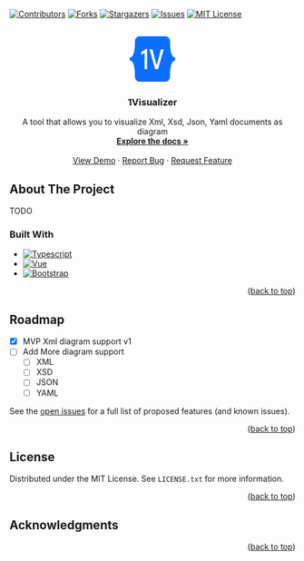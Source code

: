 <div id="top"></div>
<!--
*** Thanks for checking out the Best-README-Template. If you have a suggestion
*** that would make this better, please fork the repo and create a pull request
*** or simply open an issue with the tag "enhancement".
*** Don't forget to give the project a star!
*** Thanks again! Now go create something AMAZING! :D
-->



<!-- PROJECT SHIELDS -->
<!--
*** I'm using markdown "reference style" links for readability.
*** Reference links are enclosed in brackets [ ] instead of parentheses ( ).
*** See the bottom of this document for the declaration of the reference variables
*** for contributors-url, forks-url, etc. This is an optional, concise syntax you may use.
*** https://www.markdownguide.org/basic-syntax/#reference-style-links
-->
[![Contributors][contributors-shield]][contributors-url]
[![Forks][forks-shield]][forks-url]
[![Stargazers][stars-shield]][stars-url]
[![Issues][issues-shield]][issues-url]
[![MIT License][license-shield]][license-url]


<!-- PROJECT LOGO -->
<br />
<div align="center">
  <a href="https://github.com/1visualizer/1visualizer">
    <img src="public/1visualizer-logo-blue.svg" alt="Logo" width="80" height="80">
  </a>

  <h3 align="center">1Visualizer</h3>

  <p align="center">
    A tool that allows you to visualize Xml, Xsd, Json, Yaml documents as diagram
    <br />
    <a href="https://github.com/1visualizer/1visualizer"><strong>Explore the docs »</strong></a>
    <br />
    <br />
    <a href="https://github.com/1visualizer/1visualizer">View Demo</a>
    ·
    <a href="https://github.com/1visualizer/1visualizer/issues">Report Bug</a>
    ·
    <a href="https://github.com/1visualizer/1visualizer/issues">Request Feature</a>
  </p>
</div>



<!-- ABOUT THE PROJECT -->
## About The Project

TODO



### Built With

* [![Typescript][Typescript.com]][Typescript-url]
* [![Vue][Vue.js]][Vue-url]
* [![Bootstrap][Bootstrap.com]][Bootstrap-url]

<p align="right">(<a href="#top">back to top</a>)</p>



<!-- ROADMAP -->
## Roadmap

- [x] MVP Xml diagram support v1
- [ ] Add More diagram support
    - [ ] XML
    - [ ] XSD
    - [ ] JSON
    - [ ] YAML

See the [open issues](https://github.com/1visualizer/1visualizer/issues) for a full list of proposed features (and known issues).

<p align="right">(<a href="#top">back to top</a>)</p>



<!-- LICENSE -->
## License

Distributed under the MIT License. See `LICENSE.txt` for more information.

<p align="right">(<a href="#top">back to top</a>)</p>


<!-- ACKNOWLEDGMENTS -->
## Acknowledgments


<p align="right">(<a href="#top">back to top</a>)</p>



<!-- MARKDOWN LINKS & IMAGES -->
<!-- https://www.markdownguide.org/basic-syntax/#reference-style-links -->
[contributors-shield]: https://img.shields.io/github/contributors/1visualizer/1visualizer.svg?style=for-the-badge
[contributors-url]: https://github.com/1visualizer/1visualizer/graphs/contributors
[forks-shield]: https://img.shields.io/github/forks/1visualizer/1visualizer.svg?style=for-the-badge
[forks-url]: https://github.com/1visualizer/1visualizer/network/members
[stars-shield]: https://img.shields.io/github/stars/1visualizer/1visualizer.svg?style=for-the-badge
[stars-url]: https://github.com/1visualizer/1visualizer/stargazers
[issues-shield]: https://img.shields.io/github/issues/1visualizer/1visualizer.svg?style=for-the-badge
[issues-url]: https://github.com/1visualizer/1visualizer/issues
[license-shield]: https://img.shields.io/github/license/1visualizer/1visualizer.svg?style=for-the-badge
[license-url]: https://github.com/1visualizer/1visualizer/blob/master/LICENSE.txt
[product-screenshot]: images/screenshot.png
[Vue.js]: https://img.shields.io/badge/Vue.js-35495E?style=for-the-badge&logo=vuedotjs&logoColor=4FC08D
[Vue-url]: https://vuejs.org/
[Typescript.com]: https://img.shields.io/badge/TypeScript-3178C6?style=for-the-badge&logo=bootstrap&logoColor=white
[Typescript-url]: https://typescript.com
[Bootstrap.com]: https://img.shields.io/badge/Bootstrap-563D7C?style=for-the-badge&logo=bootstrap&logoColor=white
[Bootstrap-url]: https://getbootstrap.com
